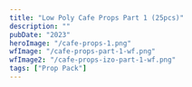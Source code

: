 ```yaml
---
title: "Low Poly Cafe Props Part 1 (25pcs)"
description: ""
pubDate: "2023"
heroImage: "/cafe-props-1.png"
wfImage: "/cafe-props-part-1-wf.png"
wfImage2: "/cafe-props-izo-part-1-wf.png"
tags: ["Prop Pack"]
---
```

